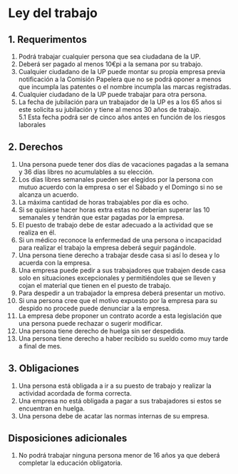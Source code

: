 # Ley del trabajo
## 1. Requerimentos
1. Podrá trabajar cualquier persona que sea ciudadana de la UP.  
2. Deberá ser pagado al menos 10€pi a la semana por su trabajo.  
3. Cualquier ciudadano de la UP puede montar su propia empresa previa notificación
a la Comisión Papelera que no se podrá oponer a menos que incumpla las patentes o
el nombre incumpla las marcas registradas.  
4. Cualquier ciudadano de la UP puede trabajar para otra persona.  
5. La fecha de jubilación para un trabajador de la UP es a los 65 años si este solicita
su jubilación y tiene al menos 30 años de trabajo.  
5.1 Esta fecha podrá ser de cinco años antes en función de los riesgos laborales  
## 2. Derechos
1. Una persona puede tener dos días de vacaciones pagadas a la semana y 36 días
libres no acumulables a su elección.  
2. Los días libres semanales pueden ser elegidos por la persona con mutuo acuerdo
con la empresa o ser el Sábado y el Domingo si no se alcanza un acuerdo.  
3. La máxima cantidad de horas trabajables por día es ocho.  
4. Si se quisiese hacer horas extra estas no deberían superar las 10 semanales y
tendrán que estar pagadas por la empresa.  
5. El puesto de trabajo debe de estar adecuado a la actividad que se realiza en él.  
6. Si un médico reconoce la enfermedad de una persona o incapacidad para realizar
el trabajo la empresa deberá seguir pagándole.  
7. Una persona tiene derecho a trabajar desde casa si así lo desea y lo acuerda con la
empresa.  
8. Una empresa puede pedir a sus trabajadores que trabajen desde casa solo en
situaciones excepcionales y permitiéndoles que se lleven y cojan el material que
tienen en el puesto de trabajo.  
9. Para despedir a un trabajador la empresa deberá presentar un motivo.  
10. Si una persona cree que el motivo expuesto por la empresa para su despido no
procede puede denunciar a la empresa.  
11. La empresa debe proponer un contrato acorde a esta legislación que una persona
puede rechazar o sugerir modificar.  
12. Una persona tiene derecho de huelga sin ser despedida.  
13. Una persona tiene derecho a haber recibido su sueldo como muy tarde a final de
mes.  
## 3. Obligaciones
1. Una persona está obligada a ir a su puesto de trabajo y realizar la actividad
acordada de forma correcta.  
2. Una empresa no está obligada a pagar a sus trabajadores si estos se encuentran
en huelga.  
3. Una persona debe de acatar las normas internas de su empresa.  
## Disposiciones adicionales
1. No podrá trabajar ninguna persona menor de 16 años ya que deberá completar la
educación obligatoria.
